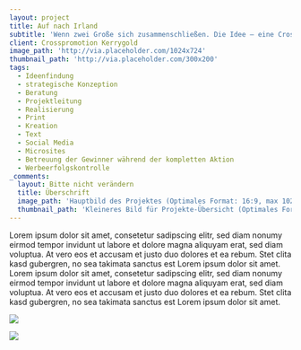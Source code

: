 ```yaml
---
layout: project
title: Auf nach Irland
subtitle: 'Wenn zwei Große sich zusammenschließen. Die Idee – eine Crosspromotion. Und ein geeigneter Partner wurde auch schnell gefunden. In enger Zusammenarbeit mit Kerrygold konzipierten wir für unseren Kunden caravaning-info.de eine Crosspromotion, die sowohl bundesweit, als auch in Österreich zum Einsatz kam. 11x gab es eine 14-tägige Caravan-Reise nach und in Irland zu gewinnen. Als OnPack wurden 30 Mio. Butter- und Käseverpackungen gebrandet, unterstützt von der Auslobung auf den Webseiten beider Unternehmen, diversen Social Media-Kanälen und dem Tourismusverband Irland. Die hohe Teilnahme und das rege Interesse ergaben nicht nur viel Content für den Aufbau und die Durchführung der Aktion, sondern auch genug Stoff, die Aktion in der Nachbereitung umfangreich zu kommunizieren.'
client: Crosspromotion Kerrygold
image_path: 'http://via.placeholder.com/1024x724'
thumbnail_path: 'http://via.placeholder.com/300x200'
tags:
  - Ideenfindung
  - strategische Konzeption
  - Beratung
  - Projektleitung
  - Realisierung
  - Print
  - Kreation
  - Text
  - Social Media
  - Microsites
  - Betreuung der Gewinner während der kompletten Aktion
  - Werbeerfolgskontrolle
_comments:
  layout: Bitte nicht verändern
  title: Überschrift
  image_path: 'Hauptbild des Projektes (Optimales Format: 16:9, max 1024px breite)'
  thumbnail_path: 'Kleineres Bild für Projekte-Übersicht (Optimales Format: 4:3, max 1024px breite)'
---
```



Lorem ipsum dolor sit amet, consetetur sadipscing elitr, sed diam nonumy eirmod tempor invidunt ut labore et dolore magna aliquyam erat, sed diam voluptua. At vero eos et accusam et justo duo dolores et ea rebum. Stet clita kasd gubergren, no sea takimata sanctus est Lorem ipsum dolor sit amet. Lorem ipsum dolor sit amet, consetetur sadipscing elitr, sed diam nonumy eirmod tempor invidunt ut labore et dolore magna aliquyam erat, sed diam voluptua. At vero eos et accusam et justo duo dolores et ea rebum. Stet clita kasd gubergren, no sea takimata sanctus est Lorem ipsum dolor sit amet.

![](http://via.placeholder.com/1024x724)

![](http://via.placeholder.com/1024x724)